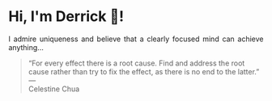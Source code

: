 # Hi, I'm Derrick 👋!
<p align="justify">I admire uniqueness and believe that a clearly focused mind can achieve anything...</p> 
<!-- #quote-start -->
<blockquote>&ldquo;For every effect there is a root cause. Find and address the root cause rather than try to fix the effect, as there is no end to the latter.&rdquo; &mdash; <footer>Celestine Chua</footer></blockquote>
<!-- #quote-end -->
